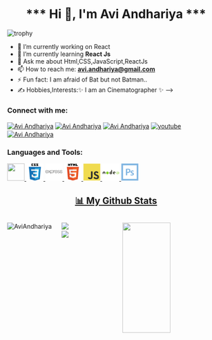 <h1 align="center">*** Hi 👋, I'm Avi Andhariya ***</h1>
<img src='https://github-profile-trophy.vercel.app/?username=AviAndhariya' alt="trophy"
/>



- 🔭 I’m currently working on React
- 🌱 I’m currently learning **React Js**
- 💬 Ask me about Html,CSS,JavaScript,ReactJs
- 📫 How to reach me: **avi.andhariya@gmail.com**
- ⚡ Fun fact: I am afraid of Bat but not Batman..
- ✍️ Hobbies,Interests:✨ I am an Cinematographer ✨
-->

<h3 align="left">Connect with me:</h3>
<p align="left">
<a href="https://www.linkedin.com/in/avi-andhariya-177948191/" target="blank"><img align="center" src="https://raw.githubusercontent.com/rahuldkjain/github-profile-readme-generator/master/src/images/icons/Social/linked-in-alt.svg" alt="Avi Andhariya" height="30" width="40" /></a>
<a href="https://www.instagram.com/aviandhariya/" target="blank"><img align="center" src="https://raw.githubusercontent.com/rahuldkjain/github-profile-readme-generator/master/src/images/icons/Social/instagram.svg" alt="Avi Andhariya" height="30" width="40" /></a>
<a href="https://medium.com/@avi.andhariya" target="blank"><img align="center" src="https://raw.githubusercontent.com/rahuldkjain/github-profile-readme-generator/master/src/images/icons/Social/medium.svg" alt="Avi Andhariya" height="30" width="40" /></a>
<a href="https://www.youtube.com/channel/UCGyPAt4EQaey2EOW9Gr5OeA" target="blank"><img align="center" src="https://raw.githubusercontent.com/rahuldkjain/github-profile-readme-generator/master/src/images/icons/Social/youtube.svg" alt="youtube" height="30" width="40" /></a>
<a href="https://twitter.com/AviAndhariya2?t=36uwfGCpqDCXcWhEAiioIA&s=03" target="blank"><img align="center" src="https://play-lh.googleusercontent.com/wIf3HtczQDjHzHuu7vezhqNs0zXAG85F7VmP7nhsTxO3OHegrVXlqIh_DWBYi86FTIGk" alt="Avi Andhariya" height="30" width="40" /></a>
</p>

<h3 align="left">Languages and Tools:</h3>
<p align="left"> <a href="https://chakra-ui.com/" target="_blank" rel="noreferrer"> <img src="https://pbs.twimg.com/profile_images/1244925541448286208/rzylUjaf_400x400.jpg" width="40" height="40"/> </a> <a href="https://www.w3schools.com/css/" target="_blank" rel="noreferrer"> <img src="https://raw.githubusercontent.com/devicons/devicon/master/icons/css3/css3-original-wordmark.svg" alt="css3" width="40" height="40"/> </a> <a href="https://expressjs.com" target="_blank" rel="noreferrer"> <img src="https://raw.githubusercontent.com/devicons/devicon/master/icons/express/express-original-wordmark.svg" alt="express" width="40" height="40"/> </a> <a href="https://www.w3.org/html/" target="_blank" rel="noreferrer"> <img src="https://raw.githubusercontent.com/devicons/devicon/master/icons/html5/html5-original-wordmark.svg" alt="html5" width="40" height="40"/> </a> <a href="https://developer.mozilla.org/en-US/docs/Web/JavaScript" target="_blank" rel="noreferrer"> <img src="https://raw.githubusercontent.com/devicons/devicon/master/icons/javascript/javascript-original.svg" alt="javascript" width="40" height="40"/> </a> <a href="https://nodejs.org" target="_blank" rel="noreferrer"> <img src="https://raw.githubusercontent.com/devicons/devicon/master/icons/nodejs/nodejs-original-wordmark.svg" alt="nodejs" width="40" height="40"/> </a> <a href="https://www.photoshop.com/en" target="_blank" rel="noreferrer"> <img src="https://raw.githubusercontent.com/devicons/devicon/master/icons/photoshop/photoshop-line.svg" alt="photoshop" width="40" height="40"/> </a> <a href="https://reactjs.org/" target="_blank" rel="noreferrer">
<!--   <img src="https://raw.githubusercontent.com/devicons/devicon/master/icons/react/react-original-wordmark.svg" alt="react" width="40" height="40"/> </a> </p> -->

<div>
<h2 align="center">📊 My Github Stats<h2>
  </div>
  <div>
<img src="https://github-readme-stats.vercel.app/api?username=AviAndhariya" />
    <img align="right" src="https://github-readme-stats.vercel.app/api?username=AviAndhariya&show_icons=true&theme=tokyonight" height="255px" width="47%"/>
<img align="left" src="https://github-readme-stats.vercel.app/api/top-langs/?username=AviAndhariya&theme=tokyonight&langs_count=8" alt="AviAndhariya" height="260px" width="25%" />
 
  </div>

<img  src="https://raw.githubusercontent.com/Trilokia/Trilokia/379277808c61ef204768a61bbc5d25bc7798ccf1/bottom_header.svg" />
